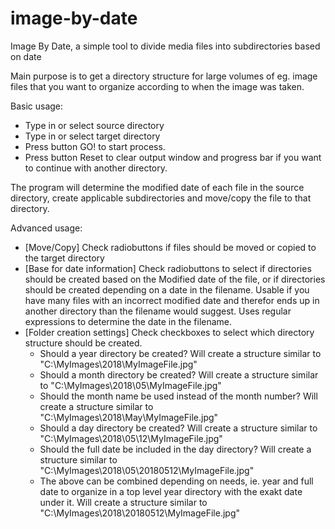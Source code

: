 # image-by-date
Image By Date, a simple tool to divide media files into subdirectories based on date

Main purpose is to get a directory structure for large volumes of eg. image files that you want to organize according to when the image was taken.

Basic usage:

* Type in or select source directory
* Type in or select target directory
* Press button GO! to start process.
* Press button Reset to clear output window and progress bar if you want to continue with another directory.

The program will determine the modified date of each file in the source directory, create applicable subdirectories and move/copy the file to that directory.

Advanced usage:

* [Move/Copy] Check radiobuttons if files should be moved or copied to the target directory
* [Base for date information] Check radiobuttons to select if directories should be created based on the Modified date of the file, or if directories should be created depending on a date in the filename. Usable if you have many files with an incorrect modified date and therefor ends up in another directory than the filename would suggest. Uses regular expressions to determine the date in the filename.
* [Folder creation settings] Check checkboxes to select which directory structure should be created.
    * Should a year directory be created? Will create a structure similar to "C:\MyImages\2018\MyImageFile.jpg"
    * Should a month directory be created? Will create a structure similar to "C:\MyImages\2018\05\MyImageFile.jpg"
    * Should the month name be used instead of the month number? Will create a structure similar to "C:\MyImages\2018\May\MyImageFile.jpg"
    * Should a day directory be created? Will create a structure similar to "C:\MyImages\2018\05\12\MyImageFile.jpg"
    * Should the full date be included in the day directory? Will create a structure similar to "C:\MyImages\2018\05\20180512\MyImageFile.jpg"
    * The above can be combined depending on needs, ie. year and full date to organize in a top level year directory with the exakt date under it. Will create a structure similar to "C:\MyImages\2018\20180512\MyImageFile.jpg"
